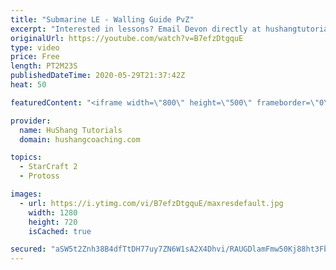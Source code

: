 ```yaml
---
title: "Submarine LE - Walling Guide PvZ"
excerpt: "Interested in lessons? Email Devon directly at hushangtutorials@outlook.com ------------------------------------------------------------------------------------------------------- Want to support HuShang Tutorials directly? Patreon is a website where you can contribute a monthly donation that will help"
originalUrl: https://youtube.com/watch?v=B7efzDtgquE
type: video
price: Free
length: PT2M23S
publishedDateTime: 2020-05-29T21:37:42Z
heat: 50

featuredContent: "<iframe width=\"800\" height=\"500\" frameborder=\"0\" src=\"https://www.youtube.com/embed/B7efzDtgquE\" allow=\"accelerometer; autoplay; encrypted-media; gyroscope; picture-in-picture\" allowfullscreen></iframe>"

provider:
  name: HuShang Tutorials
  domain: hushangcoaching.com

topics:
  - StarCraft 2
  - Protoss

images:
  - url: https://i.ytimg.com/vi/B7efzDtgquE/maxresdefault.jpg
    width: 1280
    height: 720
    isCached: true

secured: "aSW5t2Znh38B4dfTtDH77uy7ZN6W1sA2X4Dhvi/RAUGDlamFmw50Kj88ht3FbUUl9GPwuPPEA6kqeRhqAZUY0SkbGQ4m72lXVrKJycUFIOnQRoE2mII3VWvO56myrG1WiUTTvYUfEbs/VSY1sNqwzZkZdchl2mMDwJYBizWNphOd50nZFm9NoEYQRIN7z+TxzPn79T/09EqSVeUQIGXZYlQO2vTuLBpl34hvBaCAEregVPYl2YNSSoka8H3Spzp8vYJ7h56bRK2qkfZHdu7whFqOKQpeZob5IoodWcxG9Cc6kyeq9p+k6guo+m254wNWnK6bmAc/EuzIpKCCkEmh1F17OqmoHQgpeoKe/xONXBZF5rPtVRTVn/dwADpppdP/gK3eo9LWJYWGJmvXe1NNyW8ZW3nRV13C6KW8vkTvOPE=;JqHot5xy4EOhq9cnzidWDw=="
---
```


